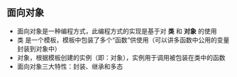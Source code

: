 ## 面向对象

-   面向对象是一种编程方式，此编程方式的实现是基于对 **类** 和 **对象** 的使用
-   类 是一个模板，模板中包装了多个“函数”供使用（可以讲多函数中公用的变量封装到对象中）
-   对象，根据模板创建的实例（即：对象），实例用于调用被包装在类中的函数
-   面向对象三大特性：封装、继承和多态